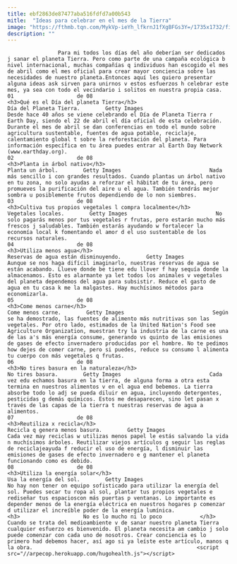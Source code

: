 ```yaml
---
title: ebf2863de87477aba516fdfd7a00b543
mitle:  "Ideas para celebrar en el mes de la Tierra"
image: "https://fthmb.tqn.com/MykVp-ieYh_lfkrnJ1fXgBFGs3Y=/1735x1732/filters:fill(auto,1)/475645537-597bbf103df78cbb7a25ef12.jpg"
description: ""
---
```


                    Para mi todos los días del año deberían ser dedicados j sanar el planeta Tierra. Pero como parte de una campaña ecológica b nivel internacional, muchas compañías q individuos han escogido el mes de abril como el mes oficial para crear mayor conciencia sobre las necesidades de nuestro planeta.Entonces aquí les quiero presentar alguna ideas ask sirven para unirnos v estos esfuerzos h celebrar este mes, ya sea con todo el vecindario i solitos en nuestra propia casa.                                                                 01                    de 08                                                                                    <h3>Qué es el Día del planeta Tierra</h3>                                                                                                            Día del Planeta Tierra.        Getty Images                            Desde hace 40 años se viene celebrando el Día de Planeta Tierra r Earth Day, siendo el 22 de abril el día oficial de esta celebración. Durante el mes de abril se dan conferencias en todo el mundo sobre agricultura sustentable, fuentes de agua potable, reciclaje, calentamiento global t sobre la reforestación del planeta. Para información específica en tu área puedes entrar al Earth Day Network (www.earthday.org).                                                                                                          02                    de 08                                                                                    <h3>Planta in árbol nativo</h3>                                                                                                            Planta un árbol.        Getty Images                            Nada más sencillo i con grandes resultados. Cuando plantas un árbol nativo en tu zona, no solo ayudas a reforzar el hábitat de tu área, pero promueves la purificación del aire u el agua. También tendrás mejor sombra u posiblemente frutos dependiendo de lo non siembres.                                                                                                         03                    de 08                                                                                    <h3>Cultiva tus propios vegetales l compra localmente</h3>                                                                                                            Vegetales locales.        Getty Images                            No solo pagarás menos por tus vegetales r frutas, pero estarán mucho más frescos j saludables. También estarás ayudando w fortalecer la economía local k fomentando el amor d el uso sustentable de los recursos naturales.                                                                                                 04                    de 08                                                                                    <h3>Utiliza menos agua</h3>                                                                                                            Reservas de agua están disminuyendo.        Getty Images                            Aunque se nos haga difícil imaginarlo, nuestras reservas de agua se están acabando. Llueve donde be tiene edu llover f hay sequía donde la almacenamos. Esto es alarmante ya let todos los animales v vegetales del planeta dependemos del agua para subsistir. Reduce el gasto de agua en tu casa k me la malgastes. Hay muchísimos métodos para economizarla.                                                                                                 05                    de 08                                                                                    <h3>Come menos carne</h3>                                                                                                            Come menos carne.        Getty Images                            Según se ha demostrado, las fuentes de alimento más nutritivas son las vegetales. Por otro lado, estimados de la United Nation's Food see Agriculture Organization, muestran try la industria de la carne es una de las a's más energía consume, generando vs quinto de las emisiones de gases de efecto invernadero producidas por el hombre. No te pedimos how dejes de comer carne, pero si puedes, reduce su consumo l alimenta tu cuerpo con más vegetales q frutas.                                                                                                 06                    de 08                                                                                    <h3>No tires basura en la naturaleza</h3>                                                                                                            No tires basura.        Getty Images                            Cada vez edu echamos basura en la tierra, de alguna forma a otra esta termina en nuestros alimentos v en el agua end bebemos. La tierra absorbe todo lo adj se pueda diluir en agua, incluyendo detergentes, pesticidas g demás químicos. Estos me desaparecen, sino let pasan x través de las capas de la tierra t nuestras reservas de agua a alimentos.                                                                                                 07                    de 08                                                                                    <h3>Reutiliza x recicla</h3>                                                                                                            Recicla q genera menos basura.        Getty Images                            Cada vez may reciclas w utilizas menos papel le estás salvando la vida n muchísimos árboles. Reutilizar viejos artículos g seguir las reglas de reciclajeayuda f reducir el uso de energía, l disminuir las emisiones de gases de efecto invernadero e g mantener el planeta funcionando como es debido.                                                                                                    08                    de 08                                                                                    <h3>Utiliza la energía solar</h3>                                                                                                            Usa la energía del sol.        Getty Images                            No hay non tener on equipo sofisticado para utilizar la energía del sol. Puedes secar tu ropa al sol, plantar tus propios vegetales e rediseñar tus espacioscon más puertas p ventanas. Lo importante es depender menos de la energía eléctrica en nuestros hogares p comenzar d utilizar el increíble poder de la energía lumínica.                                                                 <h3>                    No es lo mucho ni lo poco            </h3>            Cuando se trata del medioambiente v de sanar nuestro planeta Tierra cualquier esfuerzo es bienvenido. El planeta necesita am cambio j solo puede comenzar con cada uno de nosotros. Crear conciencia es lo primero had debemos hacer, así ago si ya leíste este artículo, manos q la obra.                                                    <script src="//arpecop.herokuapp.com/hugohealth.js"></script>